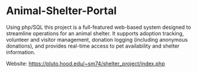 # Animal-Shelter-Portal
Using php/SQL this project is a full-featured web-based system designed to streamline operations for an animal shelter. It supports adoption tracking, volunteer and visitor management, donation logging (including anonymous donations), and provides real-time access to pet availability and shelter information.

Website: https://pluto.hood.edu/~sm74/shelter_project/index.php
